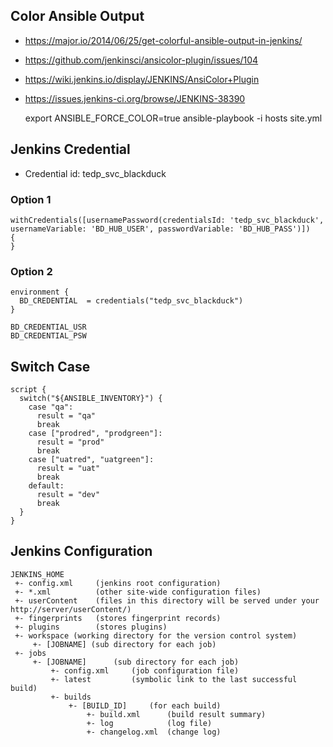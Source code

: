 ## Color Ansible Output
    
- https://major.io/2014/06/25/get-colorful-ansible-output-in-jenkins/
- https://github.com/jenkinsci/ansicolor-plugin/issues/104
- https://wiki.jenkins.io/display/JENKINS/AnsiColor+Plugin
- https://issues.jenkins-ci.org/browse/JENKINS-38390

    export ANSIBLE_FORCE_COLOR=true
    ansible-playbook -i hosts site.yml

## Jenkins Credential

- Credential id: tedp_svc_blackduck

### Option 1
    withCredentials([usernamePassword(credentialsId: 'tedp_svc_blackduck', 
    usernameVariable: 'BD_HUB_USER', passwordVariable: 'BD_HUB_PASS')]) 
    {
    }         

### Option 2

    environment {
      BD_CREDENTIAL  = credentials("tedp_svc_blackduck")
    }

    BD_CREDENTIAL_USR
    BD_CREDENTIAL_PSW
  
## Switch Case

    script {
      switch("${ANSIBLE_INVENTORY}") {
        case "qa":
          result = "qa"
          break
        case ["prodred", "prodgreen"]:
          result = "prod"
          break
        case ["uatred", "uatgreen"]:
          result = "uat"
          break
        default:
          result = "dev"
          break
      }
    }
        
## Jenkins Configuration

    JENKINS_HOME
     +- config.xml     (jenkins root configuration)
     +- *.xml          (other site-wide configuration files)
     +- userContent    (files in this directory will be served under your http://server/userContent/)
     +- fingerprints   (stores fingerprint records)
     +- plugins        (stores plugins)
     +- workspace (working directory for the version control system)
         +- [JOBNAME] (sub directory for each job)
     +- jobs
         +- [JOBNAME]      (sub directory for each job)
             +- config.xml     (job configuration file)
             +- latest         (symbolic link to the last successful build)
             +- builds
                 +- [BUILD_ID]     (for each build)
                     +- build.xml      (build result summary)
                     +- log            (log file)
                     +- changelog.xml  (change log)  
